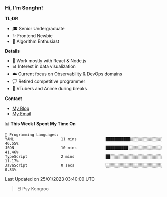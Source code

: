 ### Hi, I'm Songhn!

**TL;DR**

- 🎓 Senior Undergraduate
- ✨ Frontend Newbie
- 🎈 Algorithm Enthusiast

**Details**

- 🎯 Work mostly with React & Node.js
- 📊 Interest in data visualization
- ☁️ Current focus on Observability & DevOps domains
- 🏳️ Retired competitive programmer
- 🍵 VTubers and Anime during breaks

**Contact**
- [My Blog](https://blog.songhn.com)
- [My Email](mailto:nana7mi@duck.com)

<!--START_SECTION:waka-->
📊 **This Week I Spent My Time On** 

```text
💬 Programming Languages: 
YAML                     11 mins             ███████████░░░░░░░░░░░░░░   46.55% 
JSON                     10 mins             ██████████░░░░░░░░░░░░░░░   41.46% 
TypeScript               2 mins              ██░░░░░░░░░░░░░░░░░░░░░░░   11.17% 
JavaScript               0 secs              ░░░░░░░░░░░░░░░░░░░░░░░░░   0.83%

```


 Last Updated on 25/01/2023 03:40:00 UTC
<!--END_SECTION:waka-->

> El Psy Kongroo
